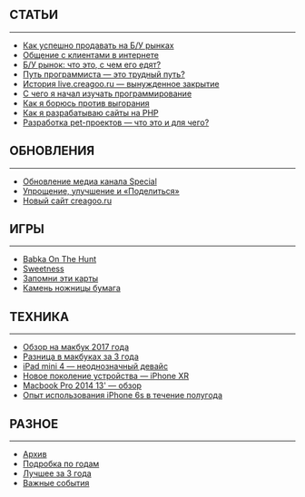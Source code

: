 ## СТАТЬИ

---

- <a href="/p/how-to-sell-on-buy-markets/" class="link">Как успешно продавать на Б/У рынках</a>
- <a href="/p/communication-with-clients-on-the-internet/" class="link">Общение с клиентами в интернете</a>
- <a href="/p/used-market-what-is-it-with-what-it-is-eaten/" class="link">Б/У рынок: что это, с чем его едят?</a>
- <a href="/p/the-path-of-a-programmer-is-a-difficult-path/" class="link">Путь программиста — это трудный путь?</a>
- <a href="/p/project-development-history-live.creagoo.ru-its-forced-closure/" class="link">История live.creagoo.ru — вынужденное закрытие</a>
- <a href="/p/how-did-i-start-learning-programming/" class="link">С чего я начал изучать программирование</a>
- <a href="/p/how-i-fight-against-burnout/" class="link">Как я борюсь против выгорания</a>
- <a href="/p/how-i-develop-websites-in-php/" class="link">Как я разрабатываю сайты на PHP</a>
- <a href="/p/pet-project-development-what-is-it-and-for-what/" class="link">Разработка pet-проектов — что это и для чего?</a>

## ОБНОВЛЕНИЯ

---

- <a href="/updates/great-news-channel-special/" class="link">Обновление медиа канала Special</a>
- <a href="/updates/change-creagoo-ru-simplify-improve-and-share/" class="link">Упрощение, улучшение и «Поделиться»</a>
- <a href="/updates/novyy-sayt-creagoo-ru/" class="link">Новый сайт creagoo.ru</a>

## ИГРЫ

---

- <a href="/games/babkaonthehuntclassic/" class="link">Babka On The Hunt</a>
- <a href="/games/sweetness/" class="link">Sweetness</a>
- <a href="/games/rememberthesecards/" class="link">Запомни эти карты</a>
- <a href="/games/rockpaperscissors/" class="link">Камень ножницы бумага</a>

## ТЕХНИКА

---

- <a href="/tech/macbook-2017-review/" class="link">Обзор на макбук 2017 года</a>
- <a href="/tech/difference-in-macbooks-for-3-years/" class="link">Разница в макбуках за 3 года</a>
- <a href="/tech/ipad-mini-4-is-an-ambiguous-device/" class="link">iPad mini 4 — неоднозначный девайс</a>
- <a href="/tech/the-new-generation-of-the-iphone-xr-device/" class="link">Новое поколение устройства — iPhone XR</a>
- <a href="/tech/macbook-pro-2014-13-review/" class="link">Macbook Pro 2014 13' — обзор</a>
- <a href="/tech/experience-using-iphone-6s-for-six-months/" class="link">Опыт использования iPhone 6s в течение полугода</a>

## РАЗНОЕ

---

- <a href="/more/archive/" class="link">
      Архив
  </a>

- <a href="/more/on-years.html" class="link">
      Подробка по годам
  </a>

- <a href="/more/best.html" class="link">
      Лучшее за 3 года
  </a>

- <a href="/more/important.html" class="link">
      Важные события
  </a>
